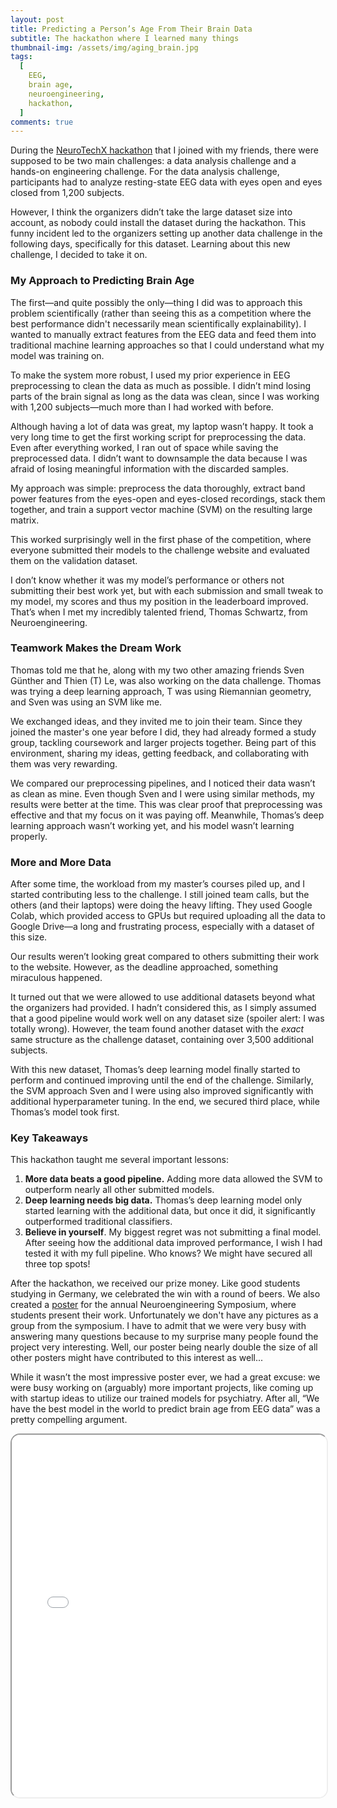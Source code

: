 ```yaml
---
layout: post
title: Predicting a Person’s Age From Their Brain Data
subtitle: The hackathon where I learned many things
thumbnail-img: /assets/img/aging_brain.jpg
tags:
  [
    EEG,
    brain age,
    neuroengineering,
    hackathon,
  ]
comments: true
---
```


During the [NeuroTechX hackathon](2022-01-17-bachelors-thesis.md) that I joined with my friends, there were supposed to be two main challenges: a data analysis challenge and a hands-on engineering challenge. For the data analysis challenge, participants had to analyze resting-state EEG data with eyes open and eyes closed from 1,200 subjects.

However, I think the organizers didn’t take the large dataset size into account, as nobody could install the dataset during the hackathon. This funny incident led to the organizers setting up another data challenge in the following days, specifically for this dataset. Learning about this new challenge, I decided to take it on.

### My Approach to Predicting Brain Age

The first—and quite possibly the only—thing I did was to approach this problem scientifically (rather than seeing this as a competition where the best performance didn't necessarily mean scientifically explainability). I wanted to manually extract features from the EEG data and feed them into traditional machine learning approaches so that I could understand what my model was training on.

To make the system more robust, I used my prior experience in EEG preprocessing to clean the data as much as possible. I didn’t mind losing parts of the brain signal as long as the data was clean, since I was working with 1,200 subjects—much more than I had worked with before.

Although having a lot of data was great, my laptop wasn’t happy. It took a very long time to get the first working script for preprocessing the data. Even after everything worked, I ran out of space while saving the preprocessed data. I didn’t want to downsample the data because I was afraid of losing meaningful information with the discarded samples.

My approach was simple: preprocess the data thoroughly, extract band power features from the eyes-open and eyes-closed recordings, stack them together, and train a support vector machine (SVM) on the resulting large matrix.

This worked surprisingly well in the first phase of the competition, where everyone submitted their models to the challenge website and evaluated them on the validation dataset.

I don’t know whether it was my model’s performance or others not submitting their best work yet, but with each submission and small tweak to my model, my scores and thus my position in the leaderboard improved. That’s when I met my incredibly talented friend, Thomas Schwartz, from Neuroengineering.

### Teamwork Makes the Dream Work

Thomas told me that he, along with my two other amazing friends Sven Günther and Thien (T) Le, was also working on the data challenge. Thomas was trying a deep learning approach, T was using Riemannian geometry, and Sven was using an SVM like me.

We exchanged ideas, and they invited me to join their team. Since they joined the master's one year before I did, they had already formed a study group, tackling coursework and larger projects together. Being part of this environment, sharing my ideas, getting feedback, and collaborating with them was very rewarding.

We compared our preprocessing pipelines, and I noticed their data wasn’t as clean as mine. Even though Sven and I were using similar methods, my results were better at the time. This was clear proof that preprocessing was effective and that my focus on it was paying off. Meanwhile, Thomas’s deep learning approach wasn’t working yet, and his model wasn’t learning properly.

### More and More Data

After some time, the workload from my master’s courses piled up, and I started contributing less to the challenge. I still joined team calls, but the others (and their laptops) were doing the heavy lifting. They used Google Colab, which provided access to GPUs but required uploading all the data to Google Drive—a long and frustrating process, especially with a dataset of this size.

Our results weren’t looking great compared to others submitting their work to the website. However, as the deadline approached, something miraculous happened.

It turned out that we were allowed to use additional datasets beyond what the organizers had provided. I hadn’t considered this, as I simply assumed that a good pipeline would work well on any dataset size (spoiler alert: I was totally wrong). However, the team found another dataset with the _exact_ same structure as the challenge dataset, containing over 3,500 additional subjects.

With this new dataset, Thomas’s deep learning model finally started to perform and continued improving until the end of the challenge. Similarly, the SVM approach Sven and I were using also improved significantly with additional hyperparameter tuning. In the end, we secured third place, while Thomas’s model took first.

### Key Takeaways

This hackathon taught me several important lessons:
1.	**More data beats a good pipeline.** Adding more data allowed the SVM to outperform nearly all other submitted models.
2.	**Deep learning needs big data.** Thomas’s deep learning model only started learning with the additional data, but once it did, it significantly outperformed traditional classifiers.
3.	**Believe in yourself**. My biggest regret was not submitting a final model. After seeing how the additional data improved performance, I wish I had tested it with my full pipeline. Who knows? We might have secured all three top spots!

After the hackathon, we received our prize money. Like good students studying in Germany, we celebrated the win with a round of beers. We also created a [poster](/assets/pdf/age_prediction_poster-sanctuary.pdf) for the annual Neuroengineering Symposium, where students present their work. Unfortunately we don't have any pictures as a group from the symposium. I have to admit that we were very busy with answering many questions because to my surprise many people found the project very interesting. Well, our poster being nearly double the size of all other posters might have contributed to this interest as well...

While it wasn’t the most impressive poster ever, we had a great excuse: we were busy working on (arguably) more important projects, like coming up with startup ideas to utilize our trained models for psychiatry. After all, “We have the best model in the world to predict brain age from EEG data” was a pretty compelling argument.

<iframe src="/assets/pdf/age_prediction_poster-sanctuary.pdf" width="100%" height="580px" style="border-radius: 15px;"></iframe>
